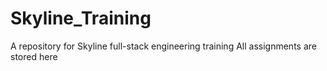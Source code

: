# Skyline_Training
A repository for Skyline full-stack engineering training
All assignments are stored here
